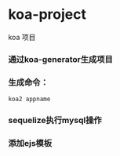 # koa-project
koa 项目

### 通过koa-generator生成项目

### 生成命令：
`koa2 appname`

### sequelize执行mysql操作

### 添加ejs模板

